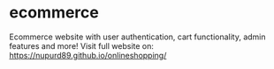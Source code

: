 # ecommerce
Ecommerce website with user authentication, cart functionality, admin features and more!
Visit full website on: https://nupurd89.github.io/onlineshopping/
